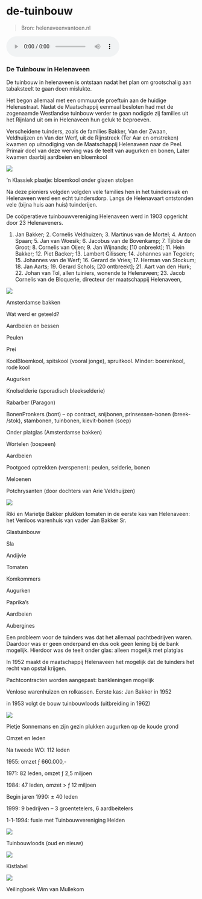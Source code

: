 # de-tuinbouw

> Bron: helenaveenvantoen.nl

<audio controls>
  <source src="images/de-tuinbouw/Hannes_Joosten3.mp3" type="audio/mpeg">
  Your browser does not support the audio element.
</audio>

### De Tuinbouw in Helenaveen

De tuinbouw in helenaveen is ontstaan nadat het plan om grootschalig aan tabaksteelt te gaan doen mislukte.

Het begon allemaal met een ommuurde proeftuin aan de huidige Helenastraat. Nadat de Maatschappij eenmaal besloten had met de zogenaamde Westlandse tuinbouw verder te gaan nodigde zij families uit het Rijnland uit om in Helenaveen hun geluk te beproeven.

Verscheidene tuinders, zoals de families Bakker, Van der Zwaan, Veldhuijzen en Van der Werf, uit de Rijnstreek (Ter Aar en omstreken) kwamen op uitnodiging van de Maatschappij Helenaveen naar de Peel. Primair doel van deze werving was de teelt van augurken en bonen, Later kwamen daarbij aardbeien en bloemkool

![](images/de-tuinbouw/Lj22.JPG)

‘n Klassiek plaatje: bloemkool onder glazen stolpen

Na deze pioniers volgden volgden vele families hen in het tuindersvak en Helenaveen werd een echt tuindersdorp. Langs de Helenavaart ontstonden vele (bijna huis aan huis) tuinderijen.

De coöperatieve tuinbouwvereniging Helenaveen werd in 1903 opgericht door 23 Helenaveners.

1. Jan Bakker; 2. Cornelis Veldhuizen; 3. Martinus van de Mortel; 4. Antoon Spaan; 5. Jan van Woesik; 6. Jacobus van de Bovenkamp; 7. Tjibbe de Groot; 8. Cornelis van Oijen; 9. Jan Wijnands; [10 onbreekt]; 11. Hein Bakker; 12. Piet Backer; 13. Lambert Gilissen; 14. Johannes van Tegelen; 15. Johannes van de Werf; 16. Gerard de Vries; 17. Herman van Stockum; 18. Jan Aarts; 19. Gerard Schols; [20 ontbreekt]; 21. Aart van den Hurk; 22. Johan van Tol, allen tuiniers, wonende te Helenaveen; 23. Jacob Cornelis van de Bloquerie, directeur der maatschappij Helenaveen,

![](images/de-tuinbouw/Lj21.JPG)

Amsterdamse bakken

Wat werd er geteeld?

Aardbeien en bessen

Peulen

Prei

KoolBloemkool, spitskool (vooral jonge), spruitkool. Minder: boerenkool, rode kool

Augurken

Knolselderie (sporadisch bleekselderie)

Rabarber (Paragon)

BonenPronkers (bont) – op contract, snijbonen, prinsessen-bonen (breek- /stok), stambonen, tuinbonen, kievit-bonen (soep)

Onder platglas (Amsterdamse bakken)

Wortelen (bospeen)

Aardbeien

Pootgoed optrekken (verspenen): peulen, selderie, bonen

Meloenen

Potchrysanten (door dochters van Arie Veldhuijzen)

![](images/de-tuinbouw/Bakker_Kervelweg_Eerste-kas.jpg)

Riki en Marietje Bakker plukken tomaten in de eerste kas van Helenaveen: het Venloos warenhuis van vader Jan Bakker Sr.

Glastuinbouw

Sla

Andijvie

Tomaten

Komkommers

Augurken

Paprika’s

Aardbeien

Aubergines

Een probleem voor de tuinders was dat het allemaal pachtbedrijven waren. Daardoor was er geen onderpand en dus ook geen lening bij de bank mogelijk. Hierdoor was de teelt onder glas: alleen mogelijk met platglas

In 1952 maakt de maatschappij Helenaveen het mogelijk dat de tuinders het recht van opstal krijgen.

Pachtcontracten worden aangepast: bankleningen mogelijk

Venlose warenhuizen en rolkassen. Eerste kas: Jan Bakker in 1952

in 1953 volgt de bouw tuinbouwloods (uitbreiding in 1962)

![](images/de-tuinbouw/Gv21.JPG)

Pietje Sonnemans en zijn gezin plukken augurken op de koude grond

Omzet en leden

Na tweede WO: 112 leden

1955: omzet ƒ 660.000,-

1971: 82 leden, omzet ƒ 2,5 miljoen

1984: 47 leden, omzet > ƒ 12 miljoen

Begin jaren 1990: ± 40 leden

1999: 9 bedrijven – 3 groentetelers, 6 aardbeitelers

1-1-1994: fusie met Tuinbouwvereniging Helden

![](images/de-tuinbouw/Pg95.JPG)

Tuinbouwloods (oud en nieuw)

![](images/de-tuinbouw/Veilingkaartjes_2.jpg)

Kistlabel

![](images/de-tuinbouw/veilingboek.jpg)

Veilingboek Wim van Mullekom
